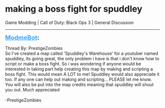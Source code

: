 # making a boss fight for spuddley
Game Modding | Call of Duty: Black Ops 3 | General Discussion

---
<strong style="font-size: 1.4em;"><span style="text-decoration: underline;text-decoration-color: #34a7f9;"><span style="color:#34a7f9;">ModmeBot</span></span>:</strong>

<p>Thread By: PrestigeZombies<br />So I&#39;ve created a map called &#39;Spuddley&#39;s Warehouse&#39; for a youtuber named spuddley, its going great, the only problem i have is that i don&#39;t know how to script or make a boss fight. So i was wondering if anyone would be interested in taking part help creating this map by making and scripting a boss fight. This would mean A LOT to me! Spuddley would also appreciate it too. If any one can help out making and scripting... PLEASE let me know. You will also be put into the map credits meaning that spuddley will shout you out. Much appreciated<br /> <br />-PrestigeZombies</p>
